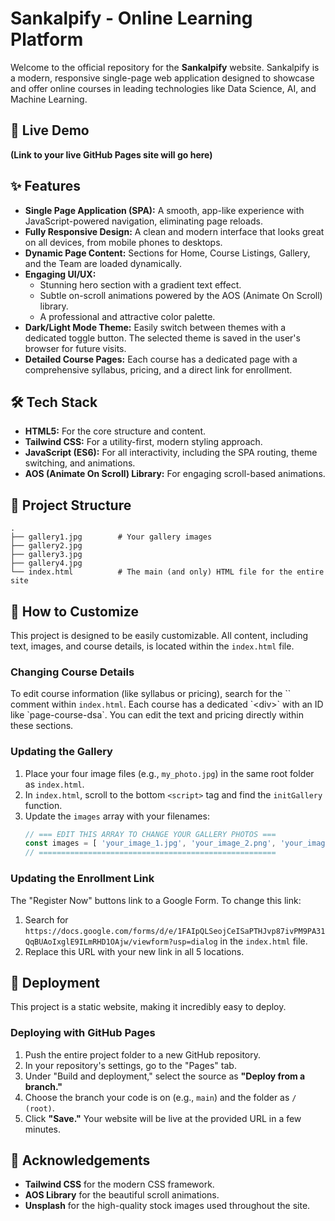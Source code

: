 # Sankalpify - Online Learning Platform

Welcome to the official repository for the **Sankalpify** website. Sankalpify is a modern, responsive single-page web application designed to showcase and offer online courses in leading technologies like Data Science, AI, and Machine Learning.

## 🚀 Live Demo

**(Link to your live GitHub Pages site will go here)**

## ✨ Features

  * **Single Page Application (SPA):** A smooth, app-like experience with JavaScript-powered navigation, eliminating page reloads.
  * **Fully Responsive Design:** A clean and modern interface that looks great on all devices, from mobile phones to desktops.
  * **Dynamic Page Content:** Sections for Home, Course Listings, Gallery, and the Team are loaded dynamically.
  * **Engaging UI/UX:**
      * Stunning hero section with a gradient text effect.
      * Subtle on-scroll animations powered by the AOS (Animate On Scroll) library.
      * A professional and attractive color palette.
  * **Dark/Light Mode Theme:** Easily switch between themes with a dedicated toggle button. The selected theme is saved in the user's browser for future visits.
  * **Detailed Course Pages:** Each course has a dedicated page with a comprehensive syllabus, pricing, and a direct link for enrollment.

## 🛠️ Tech Stack

  * **HTML5:** For the core structure and content.
  * **Tailwind CSS:** For a utility-first, modern styling approach.
  * **JavaScript (ES6):** For all interactivity, including the SPA routing, theme switching, and animations.
  * **AOS (Animate On Scroll) Library:** For engaging scroll-based animations.

## 📂 Project Structure

```
.
├── gallery1.jpg        # Your gallery images
├── gallery2.jpg
├── gallery3.jpg
├── gallery4.jpg
└── index.html          # The main (and only) HTML file for the entire site
```

## 🔧 How to Customize

This project is designed to be easily customizable. All content, including text, images, and course details, is located within the `index.html` file.

### Changing Course Details

To edit course information (like syllabus or pricing), search for the \`\` comment within `index.html`. Each course has a dedicated \`\<div\>\` with an ID like \`page-course-dsa\`. You can edit the text and pricing directly within these sections.

### Updating the Gallery

1.  Place your four image files (e.g., `my_photo.jpg`) in the same root folder as `index.html`.
2.  In `index.html`, scroll to the bottom `<script>` tag and find the `initGallery` function.
3.  Update the `images` array with your filenames:
    ```javascript
    // === EDIT THIS ARRAY TO CHANGE YOUR GALLERY PHOTOS ===
    const images = [ 'your_image_1.jpg', 'your_image_2.png', 'your_image_3.jpg', 'your_image_4.jpeg' ];
    // =====================================================
    ```

### Updating the Enrollment Link

The "Register Now" buttons link to a Google Form. To change this link:

1.  Search for `https://docs.google.com/forms/d/e/1FAIpQLSeojCeISaPTHJvp87ivPM9PA31QqBUAoIxglE9ILmRHD1OAjw/viewform?usp=dialog` in the `index.html` file.
2.  Replace this URL with your new link in all 5 locations.

## 🚀 Deployment

This project is a static website, making it incredibly easy to deploy.

### Deploying with GitHub Pages

1.  Push the entire project folder to a new GitHub repository.
2.  In your repository's settings, go to the "Pages" tab.
3.  Under "Build and deployment," select the source as **"Deploy from a branch."**
4.  Choose the branch your code is on (e.g., `main`) and the folder as `/ (root)`.
5.  Click **"Save."** Your website will be live at the provided URL in a few minutes.

## 🙏 Acknowledgements

  * **Tailwind CSS** for the modern CSS framework.
  * **AOS Library** for the beautiful scroll animations.
  * **Unsplash** for the high-quality stock images used throughout the site.
